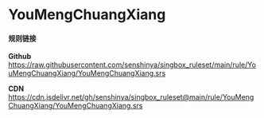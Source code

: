 # YouMengChuangXiang

#### 规则链接

**Github**
https://raw.githubusercontent.com/senshinya/singbox_ruleset/main/rule/YouMengChuangXiang/YouMengChuangXiang.srs

**CDN**
https://cdn.jsdelivr.net/gh/senshinya/singbox_ruleset@main/rule/YouMengChuangXiang/YouMengChuangXiang.srs